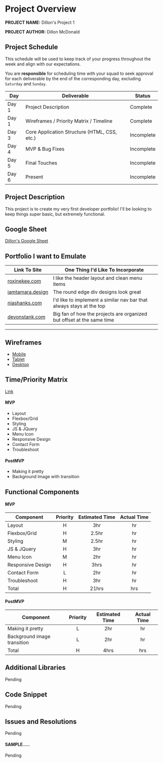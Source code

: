 # Project Overview

**PROJECT NAME:** Dillon's Project 1

**PROJECT AUTHOR:** Dillon McDonald

## Project Schedule

This schedule will be used to keep track of your progress throughout the week and align with our expectations.  

You are **responsible** for scheduling time with your squad to seek approval for each deliverable by the end of the corresponding day, excluding `Saturday` and `Sunday`.

|  Day | Deliverable | Status
|---|---| ---|
|Day 1| Project Description | Complete
|Day 1| Wireframes / Priority Matrix / Timeline | Complete
|Day 3| Core Application Structure (HTML, CSS, etc.) | Incomplete
|Day 4| MVP & Bug Fixes | Incomplete
|Day 5| Final Touches | Incomplete
|Day 6| Present | Incomplete


## Project Description

This project is to create my very first developer portfolio! I'll be looking to keep things super basic, but extremely functional.

## Google Sheet

[Dillon's Google Sheet](https://spreadsheets.google.com/feeds/list/1FRym7aCbqwt12Xqfsnt2gly2MUeSNl8mZK7w3RqiLLY/1/public/full?alt=json) 

## Portfolio I want to Emulate

<!-- Search and compare at least 3 profile web sites.  Record your findings in the table below and include some aspect of the site that you would like to incorporate into your own site. -->

Link To Site  | One Thing I'd Like To Incorporate | 
| ------------- | ------------- |
| [roxinekee.com](https://www.roxinekee.com/)| I like the header layout and clean menu items |
|[iamtamara.design](https://www.iamtamara.design/) | The round edge div designs look great |
| [niashanks.com](https://niashanks.com/) |  I'd like to implement a similar nav bar that always stays at the top |
|[devonstank.com](https://www.devonstank.com/) | Big fan of how the projects are organized but offset at the same time  |

---

## Wireframes

<!-- Upload images of wireframe to cloudinary and add the link here with a description of the specific wireframe. Do not include the actual image and have it render on the page.   -->

- [Mobile](https://imgur.com/C9k9Hn5)
- [Tablet](https://imgur.com/tBT14rx)
- [Desktop](https://imgur.com/xTx7pHz)

<!-- Wireframing Resources:

- [Mockflow](https://mockflow.com/app/#Wireframe)
- [Figma](https://www.figma.com/) -->


## Time/Priority Matrix 

[Link](https://imgur.com/voDn7SG)

<!-- Include a full list of features that have been prioritized based on the `Time and Priority` Matix.  This involves drawing a a square.  In the middle of the square, on the x axis draw a line.  The most left part of the line should start with 0hrs and the end of the line should include 2hrs.  This line will be used to estimate how much time any one feature will take to complete. 

Now draw a vertical line on the y axis.  The top of this line should have `High` and the bottom `Low`.  This line will be used to assign a priority to to each feature you wish to include in the project.  

Now create a separate list starting with A and assign it one of the features.  Continue to assign each feature a letter.  Once complete add each letter to the matrix assigning based on what your feel it's prioirty is an how long it will take to implement. If any one feature takes longer than 2hrs to complete than break it down into smaller tasks and reassign them a new letter. 

Once complete tally up the time and determine how long the project will take to complete. Now break those features into MVP and PostMVP so you can guarantee you will have a fully functioning project to demo.  -->

<!-- ### MVP/PostMVP

The functionality will then be divided into two separate lists: MPV and PostMVP.  Carefully decided what is placed into your MVP as the client will expect this functionality to be implemented upon project completion.   -->

#### MVP

- Layout
- Flexbox/Grid 
- Styling 
- JS & JQuery
- Menu Icon
- Responsive Design
- Contact Form
- Troubleshoot  

#### PostMVP 

- Making it pretty
- Background Image with transition


## Functional Components


<!-- Based on the initial logic defined in the previous sections try and breakdown the logic further into functional components, and by that we mean functions.  Try and capture what logic would need to be defined if the game was broken down into the following categories.

Time frames are also key in the development cycle.  You have limited time to code all phases of the game.  Your estimates can then be used to evalute game possibilities based on time needed and the actual time you have before game must be submitted. It's always best to pad the time by a few hours so that you account for the unknown so add and additional hour or two to each component to play it safe. -->

#### MVP


| Component | Priority | Estimated Time | Actual Time |
| --- | :---: |  :---: | :---: | 
| Layout | H | 3hr | hr |
| Flexbox/Grid | H | 2.5hr | hr |
| Styling | M | 2.5hr | hr |  
| JS & JQuery | H | 3hr|  hr | 
| Menu Icon| M | 2hr | hr|
| Responsive Design | H | 3hrs|  hr | 
| Contact Form | L | 2hr | hr | hr |
| Troubleshoot | H | 3hr | hr | hr |
| Total | H | 21hrs| hrs |

#### PostMVP


| Component | Priority | Estimated Time | Actual Time |
| --- | :---: |  :---: | :---: | 
| Making it pretty | L | 2hr | hr | hr |
| Background image transition | L | 2hr | hr |
| Total | H | 4hrs| hrs |

## Additional Libraries

Pending
 <!-- Use this section to list all supporting libraries and thier role in the project.  -->

## Code Snippet

Pending

<!-- Use this section to include a brief code snippet of functionality that you are proud of an a brief description  

```
function reverse(string) {
	// here is the code to reverse a string of text
}
``` -->

## Issues and Resolutions

Pending

 <!-- Use this section to list of all major issues encountered and their resolution. -->

#### SAMPLE.....

Pending

<!-- **ERROR**: app.js:34 Uncaught SyntaxError: Unexpected identifier                                
**RESOLUTION**: Missing comma after first object in sources {} object -->
